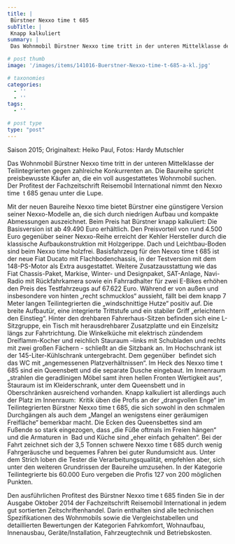 ```yaml
---
title: |
 Bürstner Nexxo time t 685
subTitle: |
 Knapp kalkuliert
summary: |
 Das Wohnmobil Bürstner Nexxo time tritt in der unteren Mittelklasse der Teilintegrierten gegen zahlreiche Konkurrenten an. Die Baureihe spricht preisbewusste Käufer an, die ein voll ausgestattetes Wohnmobil suchen. Der Profitest der Fachzeitschrift Reisemobil International nimmt den Nexxo time t 685 genau unter die Lupe.

# post thumb
image: '/images/items/141016-Buerstner-Nexxo-time-t-685-a-kl.jpg'

# taxonomies
categories: 
  - ''
  - ''
tags:
  - ''

# post type
type: "post"
---
```


Saison 2015; Originaltext: Heiko Paul, Fotos: Hardy Mutschler  

Das Wohnmobil Bürstner Nexxo time tritt in der unteren Mittelklasse der Teilintegrierten gegen zahlreiche Konkurrenten an. Die Baureihe spricht preisbewusste Käufer an, die ein voll ausgestattetes Wohnmobil suchen. Der Profitest der Fachzeitschrift Reisemobil International nimmt den Nexxo time  t 685 genau unter die Lupe.  

Mit der neuen Baureihe Nexxo time bietet Bürstner eine günstigere Version seiner Nexxo-Modelle an, die sich durch niedrigen Aufbau und kompakte Abmessungen auszeichnet. Beim Preis hat Bürstner knapp kalkuliert: Die Basisversion ist ab 49.490 Euro erhältlich. Den Preisvorteil von rund 4.500 Euro gegenüber seiner Nexxo-Reihe erreicht der Kehler Hersteller durch die klassische Aufbaukonstruktion mit Holzgerippe. Dach und Leichtbau-Boden sind beim Nexxo time holzfrei. Basisfahrzeug für den Nexxo time t 685 ist der neue Fiat Ducato mit Flachbodenchassis, in der Testversion mit dem 148-PS-Motor als Extra ausgestattet. Weitere Zusatzausstattung wie das Fiat Chassis-Paket, Markise, Winter- und Designpaket, SAT-Anlage, Navi-Radio mit Rückfahrkamera sowie ein Fahrradhalter für zwei E-Bikes erhöhen den Preis des Testfahrzeugs auf 67.622 Euro. Während er von außen und insbesondere von hinten „recht schmucklos“ aussieht, fällt bei dem knapp 7 Meter langen Teilintegrierten die „windschnittige Hutze“ positiv auf. Die breite Aufbautür, eine integrierte Trittstufe und ein stabiler Griff „erleichtern den Einstieg“. Hinter den drehbaren Fahrerhaus-Sitzen befinden sich eine L-Sitzgruppe, ein Tisch mit herausdrehbarer Zusatzplatte und ein Einzelsitz längs zur Fahrtrichtung. Die Winkelküche mit elektrisch zündendem Dreiflamm-Kocher und reichlich Stauraum –links mit Schubladen und rechts mit zwei großen Fächern - schließt an die Sitzbank an. Im Hochschrank ist der 145-Liter-Kühlschrank untergebracht. Dem gegenüber  befindet sich das WC mit „angemessenen Platzverhältnissen“. Im Heck des Nexxo time t 685 sind ein Queensbett und die separate Dusche eingebaut. Im Innenraum „strahlen die geradlinigen Möbel samt ihren hellen Fronten Wertigkeit aus“, Stauraum ist im Kleiderschrank, unter dem Queensbett und in Oberschränken ausreichend vorhanden. Knapp kalkuliert ist allerdings auch der Platz im Innenraum:  Kritik üben die Profis an der „drangvollen Enge“ im Teilintegrierten Bürstner Nexxo time t 685, die sich sowohl in den schmalen Durchgängen als auch dem „Mangel an wenigstens einer geräumigen Freifläche“ bemerkbar macht. Die Ecken des Queensbettes sind am Fußende so stark eingezogen, dass „die Füße oftmals im Freien hängen“ und die Armaturen in  Bad und Küche sind „eher einfach gehalten“. Bei der Fahrt zeichnet sich der 3,5 Tonnen schwere Nexxo time t 685 durch wenig Fahrgeräusche und bequemes Fahren bei guter Rundumsicht aus. Unter dem Strich loben die Tester die Verarbeitungsqualität, empfehlen aber, sich unter den weiteren Grundrissen der Baureihe umzusehen. In der Kategorie Teilintegrierte bis 60.000 Euro vergeben die Profis 127 von 200 möglichen Punkten.  

Den ausführlichen Profitest des Bürstner Nexxo time t 685 finden Sie in der Ausgabe Oktober 2014 der Fachzeitschrift Reisemobil International in jedem gut sortierten Zeitschriftenhandel. Darin enthalten sind alle technischen Spezifikationen des Wohnmobils sowie die Vergleichstabellen und detaillierten Bewertungen der Kategorien Fahrkomfort, Wohnaufbau, Innenausbau, Geräte/Installation, Fahrzeugtechnik und Betriebskosten.  

 